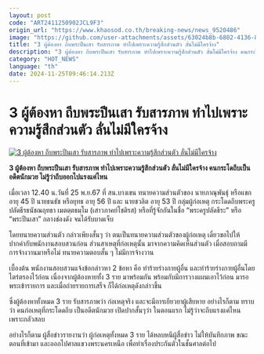 ```yaml
---
layout: post
code: "ART2411250902JCL9F3"
origin_url: "https://www.khaosod.co.th/breaking-news/news_9520486"
image: "https://github.com/user-attachments/assets/63024b8b-6802-4136-8cdc-de9283fbb683"
title: "3 ผู้ต้องหา ถีบพระปีนเสา รับสารภาพ ทำไปเพราะความรู้สึกส่วนตัว ลั่นไม่มีใครจ้าง"
description: "3 ผู้ต้องหา ถีบพระปีนเสา รับสารภาพ ทำไปเพราะความรู้สึกส่วนตัว ลั่นไม่มีใครจ้าง คนกระโดถีบเป็นอดีตนักมวย ไม่รู้ว่าถีบออกไปแรงแค่ไหน "
category: "HOT_NEWS"
language: "th"
date: 2024-11-25T09:46:14.213Z
---
```


# 3 ผู้ต้องหา ถีบพระปีนเสา รับสารภาพ ทำไปเพราะความรู้สึกส่วนตัว ลั่นไม่มีใครจ้าง

[![3 ผู้ต้องหา ถีบพระปีนเสา รับสารภาพ ทำไปเพราะความรู้สึกส่วนตัว ลั่นไม่มีใครจ้าง](https://www.khaosod.co.th/wpapp/uploads/2024/11/bangken2.jpg "3 ผู้ต้องหา ถีบพระปีนเสา รับสารภาพ ทำไปเพราะความรู้สึกส่วนตัว ลั่นไม่มีใครจ้าง")](https://www.khaosod.co.th/wpapp/uploads/2024/11/bangken2.jpg)

**3 ผู้ต้องหา ถีบพระปีนเสา รับสารภาพ ทำไปเพราะความรู้สึกส่วนตัว ลั่นไม่มีใครจ้าง คนกระโดถีบเป็นอดีตนักมวย ไม่รู้ว่าถีบออกไปแรงแค่ไหน**

เมื่อเวลา 12.40 น.วันที่ 25 พ.ย.67 ที่ สน.บางเขน ทนายความส่วนตัวของ นายภาณุพันธุ์ หรือแขก อายุ 45 ปี นายธนธัช หรือยุทธ อายุ 56 ปี และ นายชวลิต อายุ 53 ปี กลุ่มผู้ก่อเหตุ กระโดดถีบพระครูปลัดธีรธนัชณฤทธา เมตตฺตธมฺโม (เสาวภาคย์โชติรส) หรือที่รู้จักกันในชื่อ “พระครูปลัดธีระ” หรือ “พระปีนเสา” กลางช่องดัง จนได้รับบาดเจ็บ

โดยทนายความส่วนตัว กล่าวเพียงสั้นๆ ว่า ตนเป็นทนายความส่วนตัวของผู้ก่อเหตุ เดี๋ยวขอไปให้ปากคำกับพนักงานสอบสวนก่อน ส่วนสาเหตุที่ก่อเหตุนั้น มาจากความคิดเห็นส่วนตัว เมื่อสอบถามมีการจ้างวานมาหรือไม่ ทนายความตอบสั้น ๆ ไม่มีการจ้างวาน

เบื้องต้น พนักงานสอบสวนแจ้งข้อกล่าวหา 2 ข้อหา คือ ทำร้ายร่างกายผู้อื่น และทำร้ายร่างกายผู้อื่นโดยไตร่ตรองไว้ก่อน เนื่องจากผู้ต้องหายทั้ง 3 ราย มาพร้อมกัน พร้อมกับมีการวางแผนเอาไว้ก่อน มารอพระเข้ารายการ และเมื่อถ่ายรายการเสร็จ ก็ได้ก่อเหตุดังกล่าวขึ้น

ซึ่งผู้ต้องหาทั้งหมด 3 ราย รับสารภาพว่า ก่อเหตุจริง และจะมีการเยียวยาผู้เสียหาย อย่างไรก็ตาม ทราบว่า คนก่อเหตุที่กระโดดถีบ เป็นอดีตนักมวย เปิดปากสั้นๆว่า ในตอนแรก ไม่รู้ว่าจะถีบแรงแค่ไหน เพราะกลัวสลบ

อย่างไรก็ตาม ผู้สื่อข่าวรายงานว่า ผู้ก่อเหตุทั้งหมด 3 ราย ได้หลบหนีผู้สื่อข่าว ไม่ให้บันทึกภาพ ขณะตอนที่เข้ามา และออกไปศาลแขวงพระนครเหนือ เพื่อทำเรื่องประกันตัวในชั้นศาลต่อไป